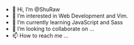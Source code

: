 - 👋 Hi, I’m @ShuRaw
- 👀 I’m interested in Web Development and Vim.
- 🌱 I’m currently learning JavaScript and Sass
- 💞️ I’m looking to collaborate on ...
- 📫 How to reach me ...

<!---
ShuRaw/ShuRaw is a ✨ special ✨ repository because its `README.md` (this file) appears on your GitHub profile.
You can click the Preview link to take a look at your changes.
--->
